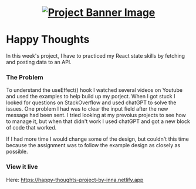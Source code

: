 <h1 align="center">
  <a href="">
    <img src="/src/assets/happy-thoughts.svg" alt="Project Banner Image">
  </a>
</h1>

# Happy Thoughts

In this week's project, I have to practiced my React state skills by fetching and posting data to an API.

### The Problem

To understand the useEffect() hook I watched several videos on Youtube and used the examples to help build up my porject. When I got stuck I looked for questions on StackOverflow and used chatGPT to solve the issues. One problem I had was to clear the input field after the new message had been sent. I tried looking at my prevoius projects to see how to manage it, but when that didn't work I used chatGPT and got a new block of code that worked.

If I had more time I would change some of the design, but couldn't this time because the assignment was to follow the example design as closely as possible.

### View it live

Here: https://happy-thoughts-project-by-inna.netlify.app
